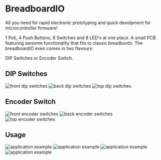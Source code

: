 # BreadboardIO
All you need for rapid electronic prototyping and quick devolpment for microcontroller firmware!

1 Poti, 4 Push Buttons, 8 Switches and 8 LED's at one place. A small PCB featuring awsome functionality that fits to classic breadbords.
The breadboardIO even comes in two flavours:

DIP Switches or Encoder Switch.

## DIP Switches
![front dip switches](/Images/lmwb_breadbord_IO1.png)
![back dip switches](/Images/lmwb_breadbord_IO2.png)
![top dip switches](/Images/lmwb_breadbord_IO3.png)

## Encoder Switch
![front encoder switches](/Images/lmwb_breadbord_IO_V02_1.png)
![back encoder switches](/Images/lmwb_breadbord_IO_V02_2.png)
![top encoder switches](/Images/lmwb_breadbord_IO_V02_3.png)

## Usage
![application example](/Images/breadboardIO_app_example1.png)
![application example](/Images/breadboardIO_app_example2.png)
![application example](/Images/breadboardIO_app_example3.png)
![application example](/Images/breadboardIO_app_example4.png)
